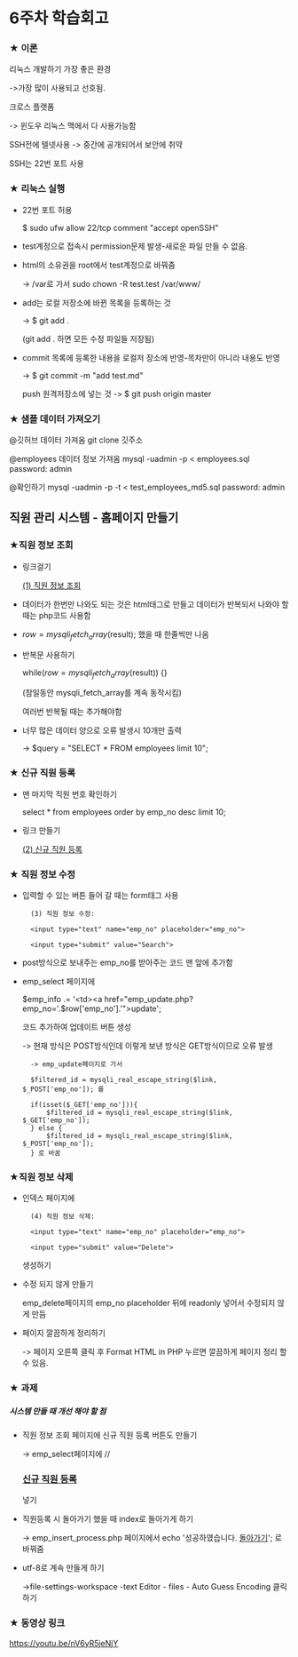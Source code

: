 # 6주차 학습회고

### ★ 이론

리눅스 개발하기 가장 좋은 환경

->가장 많이 사용되고 선호됨.


크로스 플랫폼

-> 윈도우 리눅스 맥에서 다 사용가능함


SSH전에 텔넷사용 -> 중간에 공개되어서 보안에 취약

SSH는 22번 포트 사용


### ★ 리눅스 실행

* 22번 포트 허용

  $ sudo ufw allow 22/tcp comment "accept openSSH"


* test계정으로 접속시 permission문제 발생-새로운 파일 만들 수 없음.

* html의 소유권을 root에서 test계정으로 바꿔줌
 
  -> /var로 가서 sudo chown -R test.test /var/www/


* add는 로컬 저장소에 바뀐 목록을 등록하는 것 

  -> $ git add .

  (git add . 하면 모든 수정 파일들 저장됨)


* commit 목록에 등록한 내용을 로컬저 장소에 반영-목차만이 아니라 내용도 반영

  -> $ git commit -m "add test.md"

  push 원격저장소에 넣는 것 -> $ git push origin master



### ★ 샘플 데이터 가져오기

@깃허브 데이터 가져옴
git clone 깃주소

@employees 데이터 정보 가져옴
mysql -uadmin -p < employees.sql
password: admin

@확인하기
mysql -uadmin -p -t < test_employees_md5.sql
password: admin



## 직원 관리 시스템 - 홈페이지 만들기

### ★직원 정보 조회

* 링크걸기

  <a href="emp_select.php">(1) 직원 정보 조회</a><br>


* 데이터가 한번만 나와도 되는 것은 html태그로 만들고 데이터가 반복되서 나와야 할 때는 php코드 사용함


* $row = mysqli_fetch_array($result); 했을 때 한줄씩만 나옴

* 반복문 사용하기

  while($row = mysqli_fetch_array($result)) {}

  (참일동안 mysqli_fetch_array를 계속 동작시킴)

  여러번 반복될 때는 <tr>추가해야함


* 너무 많은 데이터 양으로 오류 발생시 10개만 출력

  -> $query = "SELECT * FROM employees limit 10";



### ★ 신규 직원 등록

* 맨 마지막 직원 번호 확인하기

  select * from employees order by emp_no desc limit 10;

* 링크 만들기

  <a href="emp_insert.php">(2) 신규 직원 등록</a><br>



### ★ 직원 정보 수정

* 입력할 수 있는 버튼 들어 갈 때는 form태그 사용

  <form action="emp_update.php" method="POST">
  
        (3) 직원 정보 수정:
        
        <input type="text" name="emp_no" placeholder="emp_no">
        
        <input type="submit" value="Search">
        
  </form>


* post방식으로 보내주는 emp_no를 받아주는 코드 맨 앞에 추가함


* emp_select 페이지에

  $emp_info .= '<td><a href="emp_update.php?emp_no='.$row['emp_no'].'">update</a></td>';

  코드 추가하여 업데이트 버튼 생성

    -> 현재 방식은 POST방식인데 이렇게 보낸 방식은 GET방식이므로 오류 발생
	
        -> emp_update페이지로 가서
      
        $filtered_id = mysqli_real_escape_string($link, $_POST['emp_no']); 를
    
        if(isset($_GET['emp_no'])){
            $filtered_id = mysqli_real_escape_string($link, $_GET['emp_no']);
        } else {
            $filtered_id = mysqli_real_escape_string($link, $_POST['emp_no']);        
        } 로 바꿈



### ★직원 정보 삭제

* 인덱스 페이지에

  <form action="emp_delete.php" method="POST">
        
        (4) 직원 정보 삭제:
        
        <input type="text" name="emp_no" placeholder="emp_no">
        
        <input type="submit" value="Delete">

  </form>  생성하기


* 수정 되지 않게 만들기

  emp_delete페이지의 emp_no placeholder 뒤에 readonly 넣어서 수정되지 않게 만듬



* 페이지 깔끔하게 정리하기 
  
  -> 페이지 오른쪽 클릭 후 Format HTML in PHP 누르면 깔끔하게 페이지 정리 할 수 있음.



### ★ 과제

##### 시스템 만들 때 개선 해야 할 점

* 직원 정보 조회 페이지에 신규 직원 등록 버튼도 만들기

	-> emp_select페이지에  //<h3><a href="emp_insert.php"> 신규 직원 등록 </a></h3> 넣기
	
* 직원등록 시 돌아가기 했을 때 index로 돌아가게 하기

	-> emp_insert_process.php 페이지에서 echo '성공하였습니다. <a href="index.php">돌아가기</a>'; 로 바꿔줌
	
* utf-8로 계속 만들게 하기 

	->file-settings-workspace -text Editor - files - Auto Guess Encoding 클릭하기
  
  
  
### ★ 동영상 링크
  
  <https://youtu.be/nV6yR5jeNjY>


